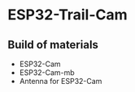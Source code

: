 # ESP32-Trail-Cam

<h2>Build of materials</h2>
<ul>
<li>ESP32-Cam</li>
<li>ESP32-Cam-mb</li>
<li>Antenna for ESP32-Cam</li>
</ul>